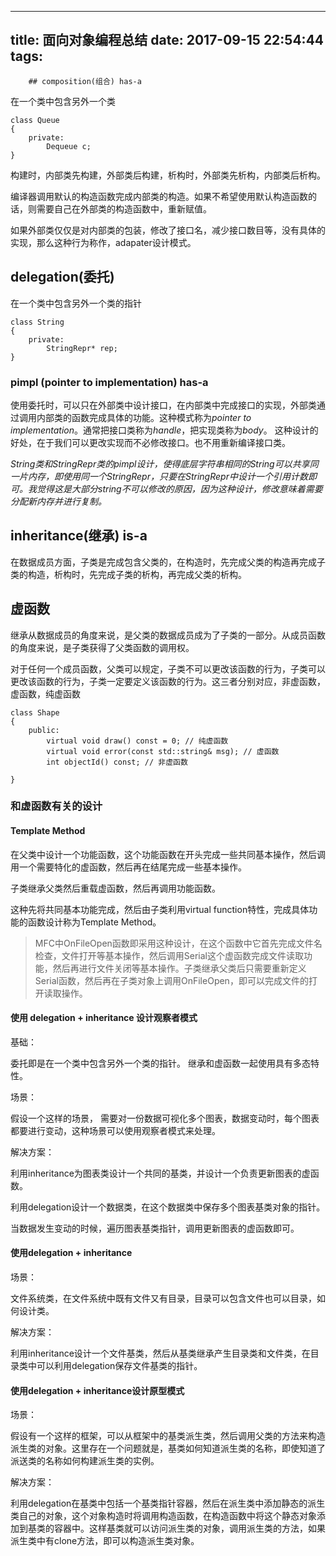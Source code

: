 
---
title: 面向对象编程总结
date: 2017-09-15 22:54:44
tags:
---
        ## composition(组合) has-a

在一个类中包含另外一个类


```
class Queue
{
    private:
        Dequeue c;
}

```

构建时，内部类先构建，外部类后构建，析构时，外部类先析构，内部类后析构。

编译器调用默认的构造函数完成内部类的构造。如果不希望使用默认构造函数的话，则需要自己在外部类的构造函数中，重新赋值。

如果外部类仅仅是对内部类的包装，修改了接口名，减少接口数目等，没有具体的实现，那么这种行为称作，adapater设计模式。

## delegation(委托)

在一个类中包含另外一个类的指针

```
class String
{
    private:
        StringRepr* rep;
}

```

### pimpl (pointer to implementation) has-a

使用委托时，可以只在外部类中设计接口，在内部类中完成接口的实现，外部类通过调用内部类的函数完成具体的功能。这种模式称为*pointer to implementation*。通常把接口类称为*handle*，把实现类称为*body*。
这种设计的好处，在于我们可以更改实现而不必修改接口。也不用重新编译接口类。


*String类和StringRepr类的pimpl设计，使得底层字符串相同的String可以共享同一片内存，即使用同一个StringRepr，只要在StringRepr中设计一个引用计数即可。我觉得这是大部分string不可以修改的原因，因为这种设计，修改意味着需要分配新内存并进行复制。*

## inheritance(继承) is-a

在数据成员方面，子类是完成包含父类的，在构造时，先完成父类的构造再完成子类的构造，析构时，先完成子类的析构，再完成父类的析构。

## 虚函数

继承从数据成员的角度来说，是父类的数据成员成为了子类的一部分。从成员函数的角度来说，是子类获得了父类函数的调用权。

对于任何一个成员函数，父类可以规定，子类不可以更改该函数的行为，子类可以更改该函数的行为，子类一定要定义该函数的行为。这三者分别对应，非虚函数，虚函数，纯虚函数
```
class Shape 
{
    public:
        virtual void draw() const = 0; // 纯虚函数
        virtual void error(const std::string& msg); // 虚函数
        int objectId() const; // 非虚函数
    
}
```

### 和虚函数有关的设计

#### Template Method

在父类中设计一个功能函数，这个功能函数在开头完成一些共同基本操作，然后调用一个需要特化的虚函数，然后再在结尾完成一些基本操作。

子类继承父类然后重载虚函数，然后再调用功能函数。

这种先将共同基本功能完成，然后由子类利用virtual function特性，完成具体功能的函数设计称为Template Method。

> MFC中OnFileOpen函数即采用这种设计，在这个函数中它首先完成文件名检查，文件打开等基本操作，然后调用Serial这个虚函数完成文件读取功能，然后再进行文件关闭等基本操作。子类继承父类后只需要重新定义Serial函数，然后再在子类对象上调用OnFileOpen，即可以完成文件的打开读取操作。

#### 使用 delegation + inheritance 设计观察者模式

基础：

委托即是在一个类中包含另外一个类的指针。
继承和虚函数一起使用具有多态特性。

场景：

假设一个这样的场景， 需要对一份数据可视化多个图表，数据变动时，每个图表都要进行变动，这种场景可以使用观察者模式来处理。

解决方案：

利用inheritance为图表类设计一个共同的基类，并设计一个负责更新图表的虚函数。

利用delegation设计一个数据类，在这个数据类中保存多个图表基类对象的指针。

当数据发生变动的时候，遍历图表基类指针，调用更新图表的虚函数即可。


#### 使用delegation + inheritance 

场景：

文件系统类，在文件系统中既有文件又有目录，目录可以包含文件也可以目录，如何设计类。

解决方案：

利用inheritance设计一个文件基类，然后从基类继承产生目录类和文件类，在目录类中可以利用delegation保存文件基类的指针。

#### 使用delegation + inheritance设计原型模式

场景：

假设有一个这样的框架，可以从框架中的基类派生类，然后调用父类的方法来构造派生类的对象。这里存在一个问题就是，基类如何知道派生类的名称，即使知道了派送类的名称如何构建派生类的实例。

解决方案：

利用delegation在基类中包括一个基类指针容器，然后在派生类中添加静态的派生类自己的对象，这个对象构造时将调用构造函数，在构造函数中将这个静态对象添加到基类的容器中。这样基类就可以访问派生类的对象，调用派生类的方法，如果派生类中有clone方法，即可以构造派生类对象。



